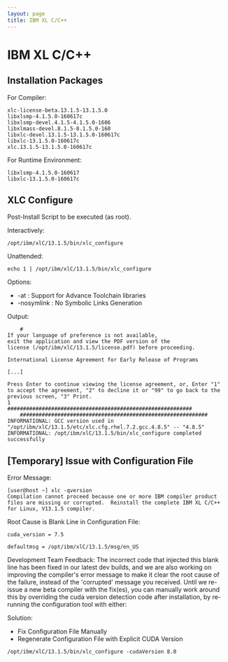 ```yaml
---
layout: page
title: IBM XL C/C++
---
```

# IBM XL C/C++

## Installation Packages

For Compiler:
```
xlc-license-beta.13.1.5-13.1.5.0
libxlsmp-4.1.5.0-160617c
libxlsmp-devel.4.1.5-4.1.5.0-1606
libxlmass-devel.8.1.5-8.1.5.0-160
libxlc-devel.13.1.5-13.1.5.0-160617c
libxlc-13.1.5.0-160617c
xlc.13.1.5-13.1.5.0-160617c
```

For Runtime Environment:
```
libxlsmp-4.1.5.0-160617
libxlc-13.1.5.0-160617c
```

## XLC Configure

Post-Install Script to be executed (as root).

Interactively:
```
/opt/ibm/xlC/13.1.5/bin/xlc_configure
```
Unattended:
```
echo 1 | /opt/ibm/xlC/13.1.5/bin/xlc_configure
```
Options:
* -at : Support for Advance Toolchain libraries
* -nosymlink : No Symbolic Links Generation

Output:
```
    #
If your language of preference is not available,
exit the application and view the PDF version of the
license (/opt/ibm/xlC/13.1.5/license.pdf) before proceeding.

International License Agreement for Early Release of Programs

[...]

Press Enter to continue viewing the license agreement, or, Enter "1" to accept the agreement, "2" to decline it or "99" to go back to the previous screen, "3" Print.
1
###########################################################
    ############################################################
INFORMATIONAL: GCC version used in "/opt/ibm/xlC/13.1.5/etc/xlc.cfg.rhel.7.2.gcc.4.8.5" -- "4.8.5"
INFORMATIONAL: /opt/ibm/xlC/13.1.5/bin/xlc_configure completed successfully
```

## [Temporary] Issue with Configuration File

Error Message:
```
[user@host ~] xlc -qversion
Compilation cannot proceed because one or more IBM compiler product files are missing or corrupted.  Reinstall the complete IBM XL C/C++ for Linux, V13.1.5 compiler.
```

Root Cause is Blank Line in Configuration File:
```
cuda_version = 7.5

defaultmsg = /opt/ibm/xlC/13.1.5/msg/en_US
```

Development Team Feedback:
The incorrect code that injected this blank line has been fixed in our latest dev builds, and we are also working on improving the compiler's error message to make it clear the root cause of the failure, instead of the 'corrupted' message you received.
Until we re-issue a new beta compiler with the fix(es), you can manually work around this by overriding the cuda version detection code after installation, by re-running the configuration tool with either:

Solution:
* Fix Configuration File Manually
* Regenerate Configuration File with Explicit CUDA Version
```
/opt/ibm/xlC/13.1.5/bin/xlc_configure -cudaVersion 8.0
```
